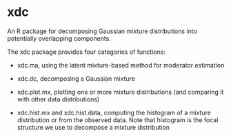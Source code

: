 # xdc
An R package for decomposing Gaussian mixture distributions into potentially overlapping components.

The xdc package provides four categories of functions:

- xdc.ma, using the latent mixture-based method for moderator estimation

- xdc.dc, decomposing a Gaussian mixture

- xdc.plot.mx, plotting one or more mixture distributions (and comparing it with other data distributions)

- xdc.hist.mx and xdc.hist.data, computing the histogram of a mixture distribution or from the observed data. Note that histogram is the focal structure we use to decompose a mixture distribution
